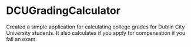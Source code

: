 # DCUGradingCalculator
Created a simple application for calculating college grades for Dublin City University students. 
It also calculates if you apply for compensation if you fail an exam. 
